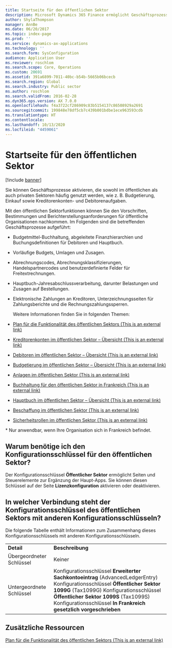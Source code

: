 ```yaml
---
title: Startseite für den öffentlichen Sektor
description: Microsoft Dynamics 365 Finance ermöglicht Geschäftsprozesse, die sowohl im öffentlichen als auch privaten Sektoren häufig genutzt werden, wie z. B. Budgetierung, Einkauf sowie Kreditorenkonten- und Debitorenaufgaben.
author: ShylaThompson
manager: AnnBe
ms.date: 06/20/2017
ms.topic: index-page
ms.prod: ''
ms.service: dynamics-ax-applications
ms.technology: ''
ms.search.form: SysConfiguration
audience: Application User
ms.reviewer: roschlom
ms.search.scope: Core, Operations
ms.custom: 20691
ms.assetid: 391a6899-7011-40bc-b54b-5665b06bcecb
ms.search.region: Global
ms.search.industry: Public sector
ms.author: roschlom
ms.search.validFrom: 2016-02-28
ms.dyn365.ops.version: AX 7.0.0
ms.openlocfilehash: f4a3722cf286909c83b5154137c86508929a2691
ms.sourcegitcommit: 199848e78df5cb7c439b001bdbe1ece963593cdb
ms.translationtype: HT
ms.contentlocale: 
ms.lasthandoff: 10/13/2020
ms.locfileid: "4459061"
---
```

# <a name="public-sector-home-page"></a>Startseite für den öffentlichen Sektor

[!include [banner](../includes/banner.md)]

Sie können Geschäftsprozesse aktivieren, die sowohl im öffentlichen als auch privaten Sektoren häufig genutzt werden, wie z. B. Budgetierung, Einkauf sowie Kreditorenkonten- und Debitorenaufgaben. 

Mit den öffentlichen Sektorfunktionen können Sie den Vorschriften, Bestimmungen und Berichterstellungsanforderungen für öffentliche Organisationen nachkommen. Im Folgenden sind die betreffenden Geschäftsprozesse aufgeführt: 

- Budgetmittel-Buchhaltung, abgeleitete Finanzhierarchien und Buchungsdefinitionen für Debitoren und Hauptbuch.
- Vorläufige Budgets, Umlagen und Zusagen.
- Abrechnungscodes, Abrechnungsklassifizierungen, Handelspartnercodes und benutzerdefinierte Felder für Freitextrechnungen.
- Hauptbuch-Jahresabschlussverarbeitung, darunter Belastungen und Zusagen auf Bestellungen.
- Elektronische Zahlungen an Kreditoren, Unterzeichnungsseiten für Zahlungsberichte und die Rechnungszahlungssperren.

  Weitere Informationen finden Sie in folgenden Themen:

- [Plan für die Funktionalität des öffentlichen Sektors (This is an external link)](https://docs.microsoft.com/de-de/dynamics365/supply-chain/finance/public-sector/plan-public-sector-functionality)
- [Kreditorenkonten im öffentlichen Sektor – Übersicht (This is an external link)](https://docs.microsoft.com/de-de/dynamics365/supply-chain/finance/public-sector/accounts-payable-public-sector)
- [Debitoren im öffentlichen Sektor – Übersicht (This is an external link)](https://docs.microsoft.com/de-de/dynamics365/supply-chain/finance/public-sector/accounts-receivable-public-sector)
- [Budgetierung im öffentlichen Sektor – Übersicht (This is an external link)](https://docs.microsoft.com/de-de/dynamics365/supply-chain/finance/public-sector/budgeting-public-sector)
- [Anlagen im öffentlichen Sektor (This is an external link)](https://docs.microsoft.com/de-de/dynamics365/supply-chain/finance/public-sector/fixed-asset-public-sector)
- [Buchhaltung für den öffentlichen Sektor in Frankreich (This is an external link)](https://docs.microsoft.com/de-de/dynamics365/supply-chain/finance/localizations/emea-fra-public-sector-accounting)
- [Hauptbuch im öffentlichen Sektor – Übersicht (This is an external link)](https://docs.microsoft.com/de-de/dynamics365/supply-chain/finance/public-sector/general-ledger-public-sector)
- [Beschaffung im öffentlichen Sektor (This is an external link)](https://docs.microsoft.com/de-de/dynamics365/supply-chain/finance/public-sector/procurement-sourcing-public-sector)
- [Sicherheitsrollen im öffentlichen Sektor (This is an external link)](https://docs.microsoft.com/de-de/dynamics365/supply-chain/finance/public-sector/security-roles-public-sector)

\* Nur anwendbar, wenn Ihre Organisation sich in Frankreich befindet.

## <a name="why-do-i-need-the-public-sector-configuration-key"></a>Warum benötige ich den Konfigurationsschlüssel für den öffentlichen Sektor?
Der Konfigurationsschlüssel **Öffentlicher Sektor** ermöglicht Seiten und Steuerelemente zur Ergänzung der Haupt-Apps. Sie können diesen Schlüssel auf der Seite **Lizenzkonfiguration** aktivieren oder deaktivieren.

## <a name="how-does-the-public-sector-configuration-key-relate-to-other-configuration-keys"></a>In welcher Verbindung steht der Konfigurationsschlüssel des öffentlichen Sektors mit anderen Konfigurationsschlüsseln?
Die folgende Tabelle enthält Informationen zum Zusammenhang dieses Konfigurationsschlüssels mit anderen Konfigurationsschlüsseln.

|            |                                                                                                                                                                                                                     |
|------------|---------------------------------------------------------------------------------------------------------------------------------------------------------------------------------------------------------------------|
| **Detail** | **Beschreibung**                                                                                                                                                                                                     |
| Übergeordneter Schlüssel | Keiner                                                                                                                                                                                                                |
| Untergeordnete Schlüssel | Konfigurationsschlüssel **Erweiterter Sachkontoeintrag** (AdvancedLedgerEntry) Konfigurationsschlüssel **Öffentlicher Sektor 1099G** (Tax1099G) Konfigurationsschlüssel **Öffentlicher Sektor 1099S** (Tax1099S) Konfigurationsschlüssel **In Frankreich gesetzlich vorgeschrieben** |


<a name="additional-resources"></a>Zusätzliche Ressourcen
--------

[Plan für die Funktionalität des öffentlichen Sektors (This is an external link)](https://docs.microsoft.com/de-de/dynamics365/supply-chain/finance/public-sector/plan-public-sector-functionality)



